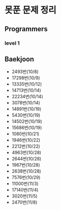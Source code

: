 # 못푼 문제 정리

## Programmers
### level 1

## Baekjoon
- 2493번(10/8)
- 17298번(10/9)
- 13335번(10/12)
- 14713번(10/14)
- 22234번(10/14)
- 3078번(10/14)
- 14891번(10/19)
- 5430번(10/19)
- 14502번(10/19)
- 15686번(10/19)
- 1080번(10/21)
- 1946번(10/22)
- 2212번(10/22)
- 4963번(10/28)
- 2644번(10/28)
- 1967번(10/28)
- 2638번(10/28)
- 7576번(10/29)
- 11000번(11/3)
- 17140번(11/4)
- 3020번(11/5)
- 2470번(11/8)
